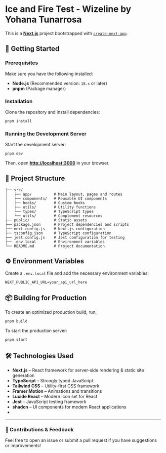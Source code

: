 # Ice and Fire Test - Wizeline by Yohana Tunarrosa

This is a [**Next.js**](https://nextjs.org/) project bootstrapped with [`create-next-app`](https://nextjs.org/docs/app/api-reference/cli/create-next-app).

## 🚀 Getting Started

### Prerequisites

Make sure you have the following installed:

- **Node.js** (Recommended version: `18.x` or later)
- **pnpm** (Package manager)

### Installation

Clone the repository and install dependencies:

```bash
pnpm install
```

### Running the Development Server

Start the development server:

```bash
pnpm dev
```
Then, open [**http://localhost:3000**](http://localhost:3000) in your browser.

## 📁 Project Structure

```
├── src/
│   ├── app/          # Main layout, pages and routes
│   ├── components/   # Reusable UI components
│   ├── hooks/        # Custom hooks
│   ├── utils/        # Utility functions
│   └── types/        # TypeScript types
│   └── utils/        # Complement resources
├── public/           # Static assets
├── package.json      # Project dependencies and scripts
├── next.config.js    # Next.js configuration
├── tsconfig.json     # TypeScript configuration
├── jest.config.js    # Jest configuration for testing
├── .env.local        # Environment variables
└── README.md         # Project documentation
```

## ⚙️ Environment Variables

Create a `.env.local` file and add the necessary environment variables:

```
NEXT_PUBLIC_API_URL=your_api_url_here
```

## 📦 Building for Production

To create an optimized production build, run:

```bash
pnpm build
```

To start the production server:

```bash
pnpm start
```

## 🛠 Technologies Used

- **Next.js** – React framework for server-side rendering & static site generation
- **TypeScript** – Strongly typed JavaScript
- **Tailwind CSS** – Utility-first CSS framework
- **Framer Motion** – Animations and transitions
- **Lucide React** – Modern icon set for React
- **Jest** – JavaScript testing framework
- **shadcn** – UI components for modern React applications
- 
---

### 🎯 Contributions & Feedback

Feel free to open an issue or submit a pull request if you have suggestions or improvements!

